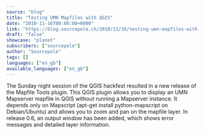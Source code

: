 ```yaml
---
source: "blog"
title: "Testing UMN Mapfiles with QGIS"
date: "2010-11-16T00:00:00+0000"
link: "https://blog.sourcepole.ch/2010/11/16/testing-umn-mapfiles-with-qgis/"
draft: "false"
showcase: "planet"
subscribers: ["sourcepole"]
author: "Sourcepole"
tags: []
languages: ["en_gb"]
available_languages: ["en_gb"]
---
```


The Sunday night session of the QGIS hackfest resulted in a new release of the Mapfile Tools plugin.
This QGIS plugin allows you to display an UMN Mapserver mapfile in QGIS without running a Mapserver instance. It depends only on Mapscript (apt-get install python-mapscript on Debian/Ubuntu) and allows you to zoom and pan on the mapfile layer.
In release 0.6, an output window has been added, which shows error messages and detailed layer information.
